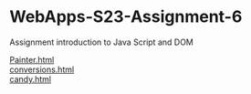 
# WebApps-S23-Assignment-6
Assignment introduction to Java Script and DOM

<a href = "https://github.com/44-563-Web-Apps-S23.github.io/44563-webapps-s23-assignment6-mnj141/painter.html">Painter.html</a>
<br>
<a href = "https://github.com/44-563-Web-Apps-S23.github.io/44563-webapps-s23-assignment6-mnj141/conversions.html">conversions.html</a>
<br>
<a href = "https://github.com/44-563-Web-Apps-S23.github.io/44563-webapps-s23-assignment6-mnj141/candy.html">candy.html</a>
